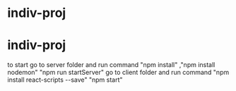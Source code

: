 # indiv-proj
# indiv-proj


to start 
go to server folder and run command "npm install" ,"npm install nodemon" "npm run startServer"
go to client folder and run command "npm install react-scripts --save" "npm start"
